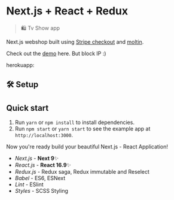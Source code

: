 # Next.js + React + Redux

> 🛍 Tv Show app

Next.js webshop built using [Stripe checkout](https://stripe.com/checkout) and [moltin](https://moltin.com).

Check out the [demo](https://tvshowsapp.tahaselimaksakal.now.sh/) here. But block IP :)

herokuapp: 

## 🛠 Setup

## Quick start

1. Run `yarn` or `npm install` to install dependencies.<br />
2. Run `npm start` or `yarn start` to see the example app at `http://localhost:3000`.

Now you're ready build your beautiful Next.js - React Application!

- _Next.js_ - **Next 9**✨
- _React.js_ - **React 16.9**✨
- _Redux.js_ - Redux saga, Redux immutable and Reselect
- _Babel_ - ES6, ESNext
- _Lint_ - ESlint
- _Styles_ - SCSS Styling
